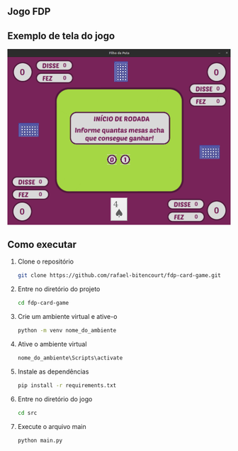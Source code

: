 ## Jogo FDP

## Exemplo de tela do jogo
![Exemplo de uma tela do jogo](src/assets/exemplo-tela-jogo.png)


## Como executar

1. Clone o repositório
   ``` bash
   git clone https://github.com/rafael-bitencourt/fdp-card-game.git
   
2. Entre no diretório do projeto
   ``` bash
   cd fdp-card-game

3. Crie um ambiente virtual e ative-o
   ``` bash
   python -m venv nome_do_ambiente

4. Ative o ambiente virtual
   ``` bash
   nome_do_ambiente\Scripts\activate

5. Instale as dependências
   ``` bash
   pip install -r requirements.txt

6. Entre no diretório do jogo
   ``` bash
   cd src

7. Execute o arquivo main
   ``` bash
   python main.py
